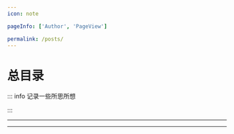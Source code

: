 ```yaml
---
icon: note

pageInfo: ['Author', 'PageView']

permalink: /posts/
---
```


# 总目录

::: info 记录一些所思所想

:::

---

<Catalog base='/' />

---
